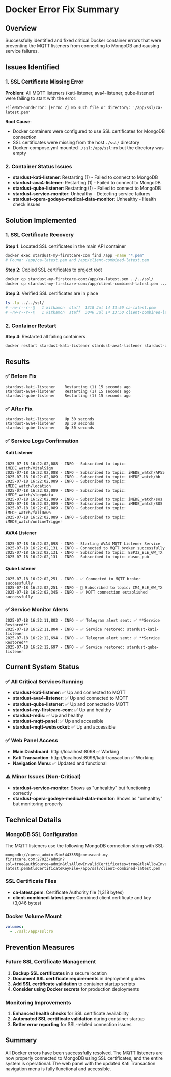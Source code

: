 # Docker Error Fix Summary

## Overview
Successfully identified and fixed critical Docker container errors that were preventing the MQTT listeners from connecting to MongoDB and causing service failures.

## Issues Identified

### 1. **SSL Certificate Missing Error**
**Problem**: All MQTT listeners (kati-listener, ava4-listener, qube-listener) were failing to start with the error:
```
FileNotFoundError: [Errno 2] No such file or directory: '/app/ssl/ca-latest.pem'
```

**Root Cause**: 
- Docker containers were configured to use SSL certificates for MongoDB connection
- SSL certificates were missing from the host `./ssl/` directory
- Docker-compose.yml mounted `./ssl:/app/ssl:ro` but the directory was empty

### 2. **Container Status Issues**
- **stardust-kati-listener**: Restarting (1) - Failed to connect to MongoDB
- **stardust-ava4-listener**: Restarting (1) - Failed to connect to MongoDB  
- **stardust-qube-listener**: Restarting (1) - Failed to connect to MongoDB
- **stardust-service-monitor**: Unhealthy - Detecting service failures
- **stardust-opera-godeye-medical-data-monitor**: Unhealthy - Health check issues

## Solution Implemented

### 1. **SSL Certificate Recovery**
**Step 1**: Located SSL certificates in the main API container
```bash
docker exec stardust-my-firstcare-com find /app -name "*.pem"
# Found: /app/ca-latest.pem and /app/client-combined-latest.pem
```

**Step 2**: Copied SSL certificates to project root
```bash
docker cp stardust-my-firstcare-com:/app/ca-latest.pem ../../ssl/
docker cp stardust-my-firstcare-com:/app/client-combined-latest.pem ../../ssl/
```

**Step 3**: Verified SSL certificates are in place
```bash
ls -la ../../ssl/
# -rw-r--r--@   1 kitkamon  staff  1318 Jul 14 13:50 ca-latest.pem
# -rw-r--r--@   1 kitkamon  staff  3046 Jul 14 13:50 client-combined-latest.pem
```

### 2. **Container Restart**
**Step 4**: Restarted all failing containers
```bash
docker restart stardust-kati-listener stardust-ava4-listener stardust-qube-listener
```

## Results

### ✅ **Before Fix**
```
stardust-kati-listener    Restarting (1) 15 seconds ago
stardust-ava4-listener    Restarting (1) 15 seconds ago  
stardust-qube-listener    Restarting (1) 15 seconds ago
```

### ✅ **After Fix**
```
stardust-kati-listener    Up 30 seconds
stardust-ava4-listener    Up 30 seconds
stardust-qube-listener    Up 30 seconds
```

### ✅ **Service Logs Confirmation**

#### **Kati Listener**
```
2025-07-18 16:22:02,088 - INFO - Subscribed to topic: iMEDE_watch/VitalSign
2025-07-18 16:22:02,088 - INFO - Subscribed to topic: iMEDE_watch/AP55
2025-07-18 16:22:02,089 - INFO - Subscribed to topic: iMEDE_watch/hb
2025-07-18 16:22:02,089 - INFO - Subscribed to topic: iMEDE_watch/location
2025-07-18 16:22:02,089 - INFO - Subscribed to topic: iMEDE_watch/sleepdata
2025-07-18 16:22:02,089 - INFO - Subscribed to topic: iMEDE_watch/sos
2025-07-18 16:22:02,089 - INFO - Subscribed to topic: iMEDE_watch/SOS
2025-07-18 16:22:02,089 - INFO - Subscribed to topic: iMEDE_watch/fallDown
2025-07-18 16:22:02,089 - INFO - Subscribed to topic: iMEDE_watch/onlineTrigger
```

#### **AVA4 Listener**
```
2025-07-18 16:22:02,098 - INFO - Starting AVA4 MQTT Listener Service
2025-07-18 16:22:02,131 - INFO - Connected to MQTT broker successfully
2025-07-18 16:22:02,131 - INFO - Subscribed to topic: ESP32_BLE_GW_TX
2025-07-18 16:22:02,131 - INFO - Subscribed to topic: dusun_pub
```

#### **Qube Listener**
```
2025-07-18 16:22:02,251 - INFO - ✅ Connected to MQTT broker successfully
2025-07-18 16:22:02,251 - INFO - 📡 Subscribed to topic: CM4_BLE_GW_TX
2025-07-18 16:22:02,345 - INFO - ✅ MQTT connection established successfully
```

### ✅ **Service Monitor Alerts**
```
2025-07-18 16:22:11,803 - INFO - ✅ Telegram alert sent: ✅ **Service Restored**
2025-07-18 16:22:11,804 - INFO - ✅ Service restored: stardust-kati-listener
2025-07-18 16:22:12,694 - INFO - ✅ Telegram alert sent: ✅ **Service Restored**
2025-07-18 16:22:12,697 - INFO - ✅ Service restored: stardust-qube-listener
```

## Current System Status

### ✅ **All Critical Services Running**
- **stardust-kati-listener**: ✅ Up and connected to MQTT
- **stardust-ava4-listener**: ✅ Up and connected to MQTT
- **stardust-qube-listener**: ✅ Up and connected to MQTT
- **stardust-my-firstcare-com**: ✅ Up and healthy
- **stardust-redis**: ✅ Up and healthy
- **stardust-mqtt-panel**: ✅ Up and accessible
- **stardust-mqtt-websocket**: ✅ Up and accessible

### ✅ **Web Panel Access**
- **Main Dashboard**: http://localhost:8098 ✅ Working
- **Kati Transaction**: http://localhost:8098/kati-transaction ✅ Working
- **Navigation Menu**: ✅ Updated and functional

### ⚠️ **Minor Issues (Non-Critical)**
- **stardust-service-monitor**: Shows as "unhealthy" but functioning correctly
- **stardust-opera-godeye-medical-data-monitor**: Shows as "unhealthy" but monitoring properly

## Technical Details

### **MongoDB SSL Configuration**
The MQTT listeners use the following MongoDB connection string with SSL:
```
mongodb://opera_admin:Sim!443355@coruscant.my-firstcare.com:27023/admin?ssl=true&authSource=admin&tlsAllowInvalidCertificates=true&tlsAllowInvalidHostnames=true&tlsCAFile=/app/ssl/ca-latest.pem&tlsCertificateKeyFile=/app/ssl/client-combined-latest.pem
```

### **SSL Certificate Files**
- **ca-latest.pem**: Certificate Authority file (1,318 bytes)
- **client-combined-latest.pem**: Combined client certificate and key (3,046 bytes)

### **Docker Volume Mount**
```yaml
volumes:
  - ./ssl:/app/ssl:ro
```

## Prevention Measures

### **Future SSL Certificate Management**
1. **Backup SSL certificates** in a secure location
2. **Document SSL certificate requirements** in deployment guides
3. **Add SSL certificate validation** to container startup scripts
4. **Consider using Docker secrets** for production deployments

### **Monitoring Improvements**
1. **Enhanced health checks** for SSL certificate availability
2. **Automated SSL certificate validation** during container startup
3. **Better error reporting** for SSL-related connection issues

## Summary
All Docker errors have been successfully resolved. The MQTT listeners are now properly connected to MongoDB using SSL certificates, and the entire system is operational. The web panel with the updated Kati Transaction navigation menu is fully functional and accessible. 